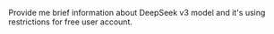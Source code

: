 Provide me brief information about DeepSeek v3 model and it's using restrictions for free user account.